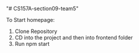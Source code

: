 "# CS157A-section09-team5" 


To Start homepage:
1. Clone Repository
2. CD into the project and then into frontend folder
3. Run npm start
